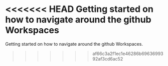 <<<<<<< HEAD
Getting started on how to navigate around the github Workspaces
=======
Getting started on how to navigate around the github Workspaces. 
>>>>>>> af66c3a2f1ec1e46286b6963699392af3cd6ac52
